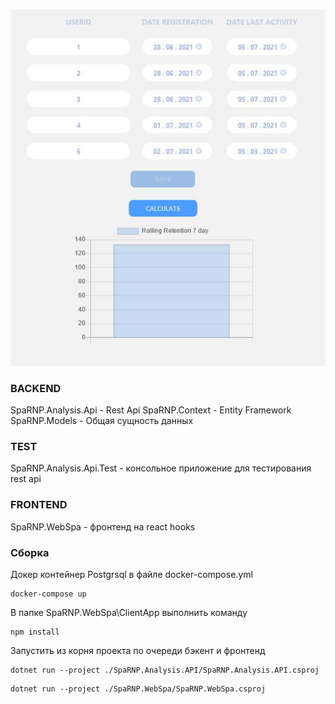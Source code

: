 ![](rolling.jpg)

### BACKEND
SpaRNP.Analysis.Api - Rest Api
SpaRNP.Context - Entity Framework
SpaRNP.Models - Общая сущность данных

### TEST
SpaRNP.Analysis.Api.Test - консольное приложение для тестирования rest api

### FRONTEND
SpaRNP.WebSpa - фронтенд на react hooks

### Сборка

Докер контейнер Postgrsql в файле docker-compose.yml
```
docker-compose up
```

В папке SpaRNP.WebSpa\ClientApp выполнить команду
```
npm install
```

Запустить из корня проекта по очереди бэкент и фронтенд
```
dotnet run --project ./SpaRNP.Analysis.API/SpaRNP.Analysis.API.csproj
```
```
dotnet run --project ./SpaRNP.WebSpa/SpaRNP.WebSpa.csproj
```
